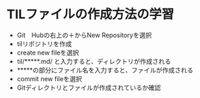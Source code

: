# TILファイルの作成方法の学習
- Git　Hubの右上の＋からNew Repositoryを選択
- tilリポジトリを作成
- create new fileを選択
- til/*****.md/ と入力すると、ディレクトリが作成される
- *****の部分にファイル名を入力すると、ファイルが作成される
- commit new fileを選択
- Gitディレクトリとファイルが作成されているか確認
